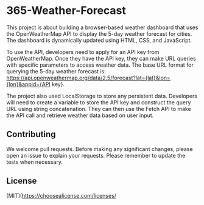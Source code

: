 # 365-Weather-Forecast

This project is about building a browser-based weather dashboard that uses the OpenWeatherMap API to display the 5-day weather forecast for cities. The dashboard is dynamically updated using HTML, CSS, and JavaScript.

To use the API, developers need to apply for an API key from OpenWeatherMap. Once they have the API key, they can make URL queries with specific parameters to access weather data. The base URL format for querying the 5-day weather forecast is: https://api.openweathermap.org/data/2.5/forecast?lat={lat}&lon={lon}&appid={API key}.

The project also used LocalStorage to store any persistent data. Developers will need to create a variable to store the API key and construct the query URL using string concatenation. They can then use the Fetch API to make the API call and retrieve weather data based on user input.

## Contributing

We welcome pull requests. Before making any significant changes, please open an issue to explain your requests.
Please remember to update the tests when necessary.


## License

[MIT](https://choosealicense.com/licenses/
